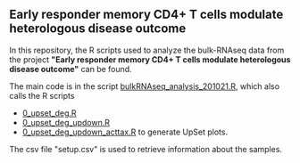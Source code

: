 ## Early responder memory CD4+ T cells modulate heterologous disease outcome

In this repository, the R scripts used to analyze the bulk-RNAseq data from the project __"Early responder memory CD4+ T cells modulate heterologous disease outcome"__ can be found.

The main code is in the script [bulkRNAseq_analysis_201021.R](https://github.com/nimayassini/Early_Responder_Memory_CD4_Tcell_2022/blob/main/scripts/bulkRNAseq_analysis_201021.R), which also calls the R scripts
- [0_upset_deg.R](https://github.com/nimayassini/Early_Responder_Memory_CD4_Tcell_2022/blob/main/scripts/0_upset_deg.R)
- [0_upset_deg_updown.R](https://github.com/nimayassini/Early_Responder_Memory_CD4_Tcell_2022/blob/main/scripts/0_upset_deg_updown.R)
- [0_upset_deg_updown_acttax.R](https://github.com/nimayassini/Early_Responder_Memory_CD4_Tcell_2022/blob/main/scripts/0_upset_deg_updown_acttax.R)
to generate UpSet plots.

The csv file "setup.csv" is used to retrieve information about the samples.
